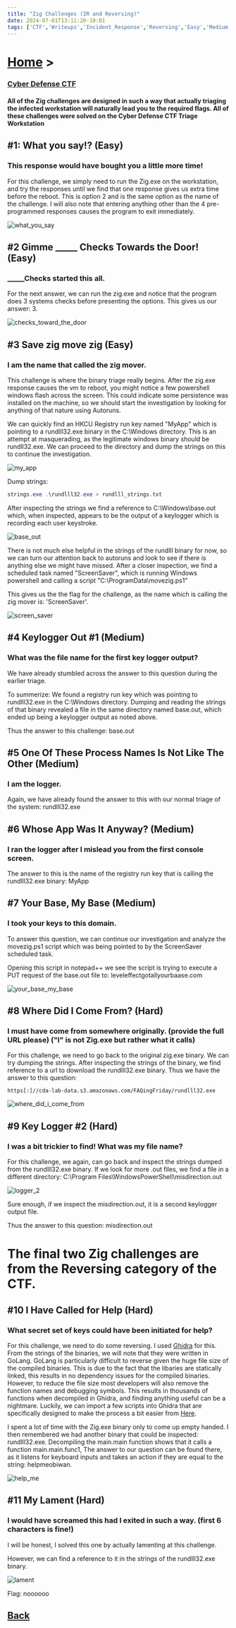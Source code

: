 ```yaml
---
title: "Zig Challenges (IR and Reversing)"
date: 2024-07-01T13:11:20-10:01
tags: ['CTF','Writeups','Incident_Response','Reversing','Easy','Medium','Hard','Binary_Triage']
---
```



# [Home](https://jjolley91.github.io/blog/) >

###  [Cyber Defense CTF](https://jjolley91.github.io/blog/level_effect_cyber_defense_ctf_2024/) 


#### All of the Zig challenges are designed in such a way that actually triaging the infected workstation will naturally lead you to the required flags. All of these challenges were solved on the Cyber Defense CTF Triage Workstation

## #1: What you say!? (Easy)

### This response would have bought you a little more time!

For this challenge, we simply need to run the Zig.exe on the workstation, and try the responses until we find that one response gives us extra time before the reboot. This is option 2 and is the same option as the name of the challenge. I will also note that entering anything other than the 4 pre-programmed responses causes the program to exit immediately.

![what_you_say](https://github.com/jjolley91/blog/tree/main/static/le_ctf_24/what_you_say.png?raw=true)


## #2 Gimme _____ Checks Towards the Door! (Easy)

### _____Checks started this all.

For the next answer, we can run the zig.exe and notice that the program does 3 systems checks before presenting the options. This gives us our answer: 3.

![checks_toward_the_door](https://github.com/jjolley91/blog/tree/main/static/le_ctf_24/checks_toward_the_door.png?raw=true)


## #3 Save zig move zig (Easy)

### I am the name that called the zig mover.

This challenge is where the binary triage really begins. After the zig.exe response causes the vm to reboot, you might notice a few powershell windows flash across the screen. This could indicate some persistence was installed on the machine, so we should start the investigation by looking for anything of that nature using Autoruns.

We can quickly find an HKCU Registry run key named "MyApp" which is pointing to a rundlll32.exe binary in the C:\Windows directory. This is an attempt at masquerading, as the legitimate windows binary should be rundll32.exe. We can proceed to the directory and dump the strings on this to continue the investigation.

![my_app](https://github.com/jjolley91/blog/tree/main/static/le_ctf_24/my_app.png?raw=true)

Dump strings:

```powershell
strings.exe .\rundlll32.exe > rundlll_strings.txt
```

After inspecting the strings we find a reference to C:\Windows\base.out which, when inspected, appears to be the output of a keylogger which is recording each user keystroke.

![base_out](https://github.com/jjolley91/blog/tree/main/static/le_ctf_24/base_out.png?raw=true)

There is not much else helpful in the strings of the rundlll binary for now, so we can turn our attention back to autoruns and look to see if there is anything else we might have missed. After a closer inspection, we find a scheduled task named "ScreenSaver", which is running Windows powershell and calling a script "C:\ProgramData\movezig.ps1"

This gives us the the flag for the challenge, as the name which is calling the zig mover is: 'ScreenSaver'.


![screen_saver](https://github.com/jjolley91/blog/tree/main/static/le_ctf_24/screen_saver.png?raw=true)


## #4 Keylogger Out #1 (Medium)

### What was the file name for the first key logger output?

We have already stumbled across the answer to this question during the earlier triage. 

To summerize: We found a registry run key which was pointing to rundlll32.exe in the C:\Windows directory. Dumping and reading the strings of that binary revealed a file in the same directory named base.out, which ended up being a keylogger output as noted above. 

Thus the answer to this challenge: base.out

## #5 One Of These Process Names Is Not Like The Other (Medium)

### I am the logger.

Again, we have already found the answer to this with our normal triage of the system: rundlll32.exe


## #6 Whose App Was It Anyway? (Medium)

### I ran the logger after I mislead you from the first console screen.

The answer to this is the name of the registry run key that is calling the rundlll32.exe binary: MyApp

## #7 Your Base, My Base (Medium)

### I took your keys to this domain.

To answer this question, we can continue our investigation and analyze the movezig.ps1 script which was being pointed to by the ScreenSaver scheduled task.

Opening this script in notepad++ we see the script is trying to execute a PUT request of the base.out file to: leveleffectgotallyourbaase.com

![your_base_my_base](https://github.com/jjolley91/blog/tree/main/static/le_ctf_24/your_base_my_base.png?raw=true)


## #8 Where Did I Come From? (Hard)

### I must have come from somewhere originally. (provide the full URL please) ("I" is not Zig.exe but rather what it calls)


For this challenge, we need to go back to the original zig.exe binary. We can try dumping the strings. After inspecting the strings of the binary, we find reference to a url to download the rundlll32.exe binary. Thus we have the answer to this question:
```
https[:]//cda-lab-data.s3.amazonaws.com/FAQingFriday/rundlll32.exe
```

![where_did_i_come_from](https://github.com/jjolley91/blog/tree/main/static/le_ctf_24/where_did_i_come_from.png?raw=true)




## #9 Key Logger #2 (Hard)

### I was a bit trickier to find! What was my file name?


For this challenge, we again, can go back and inspect the strings dumped from the rundlll32.exe binary. If we look for more .out files, we find a file in a different directory: C:\Program Files\WindowsPowerShell\misdirection.out

![logger_2](https://github.com/jjolley91/blog/tree/main/static/le_ctf_24/logger_2.png?raw=true)

Sure enough, if we inspect the misdirection.out, it is a second keylogger output file.

Thus the answer to this question: misdirection.out


# The final two Zig challenges are from the Reversing category of the CTF.

## #10 I Have Called for Help (Hard)

### What secret set of keys could have been initiated for help?


For this challenge, we need to do some reversing. I used [Ghidra](https://ghidra-sre.org/) for this. From the strings of the binaries, we will note that they were written in GoLang. GoLang is particularly difficult to reverse given the huge file size of the compiled binaries. This is due to the fact that the libaries are statically linked, this results in no dependency issues for the compiled binaries.
However, to reduce the file size most developers will also remove the function names and debugging symbols. This results in thousands of functions when decompiled in Ghidra, and finding anything useful can be a nightmare. Luckily, we can import a few scripts into Ghidra that are specifically designed to make the process a bit easier from [Here](https://github.com/getCUJO/ThreatIntel).

I spent a lot of time with the Zig.exe binary only to come up empty handed. I then remembered we had another binary that could be inspected: rundlll32.exe. Decompiling the main.main function shows that it calls a function main.main.func1, The answer to our question can be found there, as it listens for keyboard inputs and takes an action if they are equal to the string: helpmeobiwan. 

![help_me](https://github.com/jjolley91/blog/tree/main/static/le_ctf_24/help_me.png?raw=true)



## #11 My Lament (Hard)

### I would have screamed this had I exited in such a way. (first 6 characters is fine!)

I will be honest, I solved this one by actually lamenting at this challenge.

However, we can find a reference to it in the strings of the rundlll32.exe binary.

![lament](https://github.com/jjolley91/blog/tree/main/static/le_ctf_24/lament.png?raw=true)


Flag: noooooo


## [Back](https://jjolley91.github.io/blog/level_effect_cyber_defense_ctf_2024/)